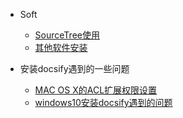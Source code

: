 - Soft

  - [SourceTree使用](soft/sourceTree.md)
  - [其他软件安装](soft/env_install.md)
  
- 安装docsify遇到的一些问题

  - [MAC OS X的ACL扩展权限设置](soft/docsify_problem/MACOSX的ACL扩展权限设置.md)
  - [windows10安装docsify遇到的问题](soft/docsify_problem/windows10安装docsify遇到的问题.md)
  
